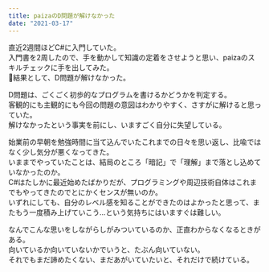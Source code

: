 ```yaml
---
title: paizaのD問題が解けなかった
date: "2021-03-17"
---
```


直近2週間ほどC#に入門していた。</br>
入門書を2周したので、手を動かして知識の定着をさせようと思い、paizaのスキルチェックに手を出してみた。</br>
結果として、D問題が解けなかった。</br>

D問題は、ごくごく初歩的なプログラムを書けるかどうかを判定する。</br>
客観的にも主観的にも今回の問題の意図はわかりやすく、さすがに解けると思っていた。</br>
解けなかったという事実を前にし、いますごく自分に失望している。</br>

始業前の早朝を勉強時間に当て込んでいたこれまでの日々を思い返し、比喩ではなく少し気分が悪くなってきた。</br>
いままでやっていたことは、結局のところ「暗記」で「理解」まで落とし込めていなかったのか。</br>
C#はたしかに最近始めたばかりだが、プログラミングや周辺技術自体はこれまでもやってきたのでとにかくセンスが無いのか。</br>
いずれにしても、自分のレベル感を知ることができたのはよかったと思って、またもう一度積み上げていこう…という気持ちにはいますぐは難しい。</br>

なんでこんな思いをしながらしがみついているのか、正直わからなくなるときがある。</br>
向いているか向いていないかでいうと、たぶん向いていない。</br>
それでもまだ諦めたくない、まだあがいていたいと、それだけで続けている。
